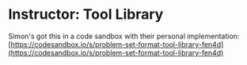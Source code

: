 # Instructor: Tool Library

Simon's got this in a code sandbox with their personal implementation: [https://codesandbox.io/s/problem-set-format-tool-library-fen4d](https://codesandbox.io/s/problem-set-format-tool-library-fen4d)


